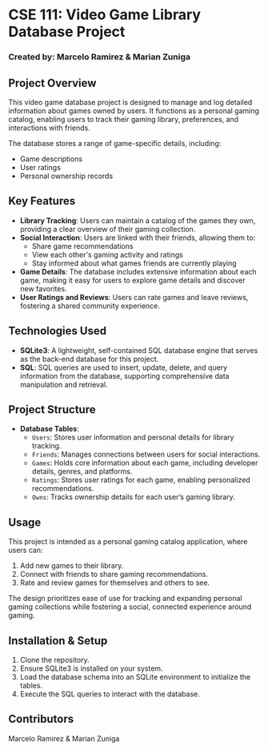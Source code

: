 # CSE 111: Video Game Library Database Project

### Created by: Marcelo Ramirez & Marian Zuniga

## Project Overview
This video game database project is designed to manage and log detailed information about games owned by users. It functions as a personal gaming catalog, enabling users to track their gaming library, preferences, and interactions with friends. 

The database stores a range of game-specific details, including:
- Game descriptions
- User ratings
- Personal ownership records

## Key Features
- **Library Tracking**: Users can maintain a catalog of the games they own, providing a clear overview of their gaming collection.
- **Social Interaction**: Users are linked with their friends, allowing them to:
  - Share game recommendations
  - View each other's gaming activity and ratings
  - Stay informed about what games friends are currently playing
- **Game Details**: The database includes extensive information about each game, making it easy for users to explore game details and discover new favorites.
- **User Ratings and Reviews**: Users can rate games and leave reviews, fostering a shared community experience.

## Technologies Used
- **SQLite3**: A lightweight, self-contained SQL database engine that serves as the back-end database for this project.
- **SQL**: SQL queries are used to insert, update, delete, and query information from the database, supporting comprehensive data manipulation and retrieval.

## Project Structure
- **Database Tables**:
  - `Users`: Stores user information and personal details for library tracking.
  - `Friends`: Manages connections between users for social interactions.
  - `Games`: Holds core information about each game, including developer details, genres, and platforms.
  - `Ratings`: Stores user ratings for each game, enabling personalized recommendations.
  - `Owns`: Tracks ownership details for each user’s gaming library.

## Usage
This project is intended as a personal gaming catalog application, where users can:
1. Add new games to their library.
2. Connect with friends to share gaming recommendations.
3. Rate and review games for themselves and others to see.

The design prioritizes ease of use for tracking and expanding personal gaming collections while fostering a social, connected experience around gaming.

## Installation & Setup
1. Clone the repository.
2. Ensure SQLite3 is installed on your system.
3. Load the database schema into an SQLite environment to initialize the tables.
4. Execute the SQL queries to interact with the database.

## Contributors
Marcelo Ramirez & Marian Zuniga
